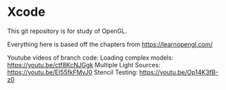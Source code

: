 # Xcode
This git repository is for study of OpenGL. 

Everything here is based off the chapters from https://learnopengl.com/

Youtube videos of branch code:
Loading complex models: 	https://youtu.be/ctf8KcNJGgk
Multiple Light Sources: 	https://youtu.be/EI55fkFMvJ0
Stencil Testing: 		https://youtu.be/Op14K3fB-z0
